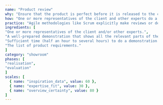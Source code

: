 ```yaml
---
name: "Product review"
why: "Ensure that the product is perfect before it is released to the client or users."
how: "One or more representatives of the client and other experts do a walk-through of the final product before it is released. This ensures that the product meets pre-set quality standards, and that all agreed-upon requirements are part of the product. A product demonstration is often part of this exercise."
practice: "Agile methodologies like Scrum explicitly make reviews or demos part of the process. This ensures that after every sprint iteration, the client and development team are aware of the project’s status and of the goals or requirements that are not yet met."
ingredients: [
"One or more representatives of the client and/or other experts.",
"A well-prepared demonstration that shows all the relevant parts of the product.",
"Sufficient time (half an hour to several hours) to do a demonstration and walk-through.",
"The list of product requirements."
]
category: "showroom"
phases: [
"realisation",
"evaluation"
]
scales: [
  { name: "inspiration_data", value: 60 },
  { name: "expertise_fit", value: 30 },
  { name: "overview_certainty", value: 80 }
]
---
```

